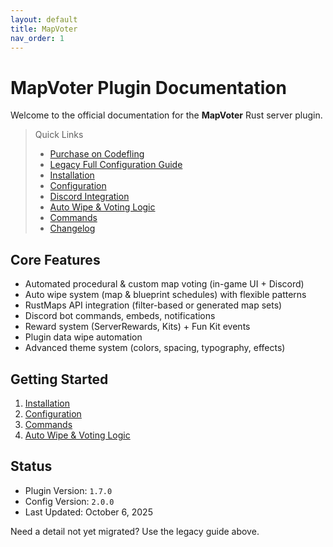 ```yaml
---
layout: default
title: MapVoter
nav_order: 1
---
```

# MapVoter Plugin Documentation

Welcome to the official documentation for the **MapVoter** Rust server plugin.

> Quick Links
> - [Purchase on Codefling](https://codefling.com/plugins/map-voter-and-auto-wipe-script)
> - [Legacy Full Configuration Guide](./Config-Guide.html)
> - [Installation](./installation)
> - [Configuration](./configuration)
> - [Discord Integration](./discord)
> - [Auto Wipe & Voting Logic](./wipe-scheduling)
> - [Commands](./commands)
> - [Changelog](./changelog)

## Core Features
- Automated procedural & custom map voting (in-game UI + Discord)
- Auto wipe system (map & blueprint schedules) with flexible patterns
- RustMaps API integration (filter-based or generated map sets)
- Discord bot commands, embeds, notifications
- Reward system (ServerRewards, Kits) + Fun Kit events
- Plugin data wipe automation
- Advanced theme system (colors, spacing, typography, effects)

## Getting Started
1. [Installation](./installation)
2. [Configuration](./configuration)
3. [Commands](./commands)
4. [Auto Wipe & Voting Logic](./wipe-scheduling)

## Status
- Plugin Version: `1.7.0`
- Config Version: `2.0.0`
- Last Updated: October 6, 2025

Need a detail not yet migrated? Use the legacy guide above.
